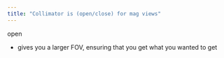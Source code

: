 ```yaml
---
title: "Collimator is (open/close) for mag views"
---
```

open
- gives you a larger FOV, ensuring that you get what you wanted to get

